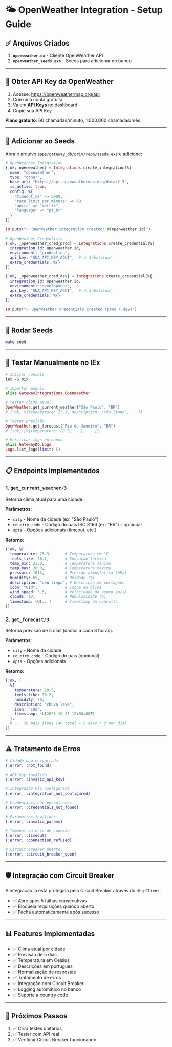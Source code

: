 # 🌤️ OpenWeather Integration - Setup Guide

## ✅ Arquivos Criados

1. **`openweather.ex`** - Cliente OpenWeather API
2. **`openweather_seeds.exs`** - Seeds para adicionar no banco

---

## 🔑 Obter API Key da OpenWeather

1. Acesse: https://openweathermap.org/api
2. Crie uma conta gratuita
3. Vá em **API Keys** no dashboard
4. Copie sua API Key

**Plano gratuito**: 60 chamadas/minuto, 1.000.000 chamadas/mês

---

## 📝 Adicionar ao Seeds

Abra o arquivo `apps/gateway_db/priv/repo/seeds.exs` e adicione:

```elixir
# OpenWeather Integration
{:ok, openweather} = Integrations.create_integration(%{
  name: "openweather",
  type: "other",
  base_url: "https://api.openweathermap.org/data/2.5",
  is_active: true,
  config: %{
    "timeout_ms" => 5000,
    "rate_limit_per_minute" => 60,
    "units" => "metric",
    "language" => "pt_br"
  }
})

IO.puts("✅ OpenWeather integration created: #{openweather.id}")

# OpenWeather Credentials
{:ok, _openweather_cred_prod} = Integrations.create_credential(%{
  integration_id: openweather.id,
  environment: "production",
  api_key: "SUA_API_KEY_AQUI",  # ⚠️ Substitua!
  extra_credentials: %{}
})

{:ok, _openweather_cred_dev} = Integrations.create_credential(%{
  integration_id: openweather.id,
  environment: "development",
  api_key: "SUA_API_KEY_AQUI",  # ⚠️ Substitua!
  extra_credentials: %{}
})

IO.puts("✅ OpenWeather credentials created (prod + dev)")
```

---

## 🚀 Rodar Seeds

```bash
make seed
```

---

## 🧪 Testar Manualmente no IEx

```elixir
# Iniciar console
iex -S mix

# Importar módulo
alias GatewayIntegrations.OpenWeather

# Testar clima atual
OpenWeather.get_current_weather("São Paulo", "BR")
# {:ok, %{temperature: 25.3, description: "céu limpo", ...}}

# Testar previsão
OpenWeather.get_forecast("Rio de Janeiro", "BR")
# {:ok, [%{temperature: 28.5, ...}, ...]}

# Verificar logs no banco
alias GatewayDb.Logs
Logs.list_logs(limit: 5)
```

---

## 📋 Endpoints Implementados

### 1. `get_current_weather/3`
Retorna clima atual para uma cidade.

**Parâmetros**:
- `city` - Nome da cidade (ex: "São Paulo")
- `country_code` - Código do país ISO 3166 (ex: "BR") - opcional
- `opts` - Opções adicionais (timeout, etc.)

**Retorno**:
```elixir
{:ok, %{
  temperature: 25.3,      # Temperatura em °C
  feels_like: 26.1,       # Sensação térmica
  temp_min: 23.0,         # Temperatura mínima
  temp_max: 28.0,         # Temperatura máxima
  pressure: 1013,         # Pressão atmosférica (hPa)
  humidity: 65,           # Umidade (%)
  description: "céu limpo", # Descrição em português
  icon: "01d",            # Ícone do clima
  wind_speed: 3.5,        # Velocidade do vento (m/s)
  clouds: 10,             # Nebulosidade (%)
  timestamp: ~U[...]      # Timestamp da consulta
}}
```

### 2. `get_forecast/3`
Retorna previsão de 5 dias (dados a cada 3 horas).

**Parâmetros**:
- `city` - Nome da cidade
- `country_code` - Código do país (opcional)
- `opts` - Opções adicionais

**Retorno**:
```elixir
{:ok, [
  %{
    temperature: 28.5,
    feels_like: 30.2,
    humidity: 70,
    description: "chuva leve",
    icon: "10d",
    timestamp: ~U[2025-10-31 12:00:00Z]
  },
  # ... 39 mais itens (40 total = 5 dias * 8 por dia)
]}
```

---

## ⚠️ Tratamento de Erros

```elixir
# Cidade não encontrada
{:error, :not_found}

# API Key inválida
{:error, :invalid_api_key}

# Integração não configurada
{:error, :integration_not_configured}

# Credenciais não encontradas
{:error, :credentials_not_found}

# Parâmetros inválidos
{:error, :invalid_params}

# Timeout ou erro de conexão
{:error, :timeout}
{:error, :connection_refused}

# Circuit breaker aberto
{:error, :circuit_breaker_open}
```

---

## 🛡️ Integração com Circuit Breaker

A integração já está protegida pelo Circuit Breaker através do `HttpClient`:
- ✅ Abre após 5 falhas consecutivas
- ✅ Bloqueia requisições quando aberto
- ✅ Fecha automaticamente após sucesso

---

## 📊 Features Implementadas

- ✅ Clima atual por cidade
- ✅ Previsão de 5 dias
- ✅ Temperatura em Celsius
- ✅ Descrições em português
- ✅ Normalização de respostas
- ✅ Tratamento de erros
- ✅ Integração com Circuit Breaker
- ✅ Logging automático no banco
- ✅ Suporte a country code

---

## 🎯 Próximos Passos

1. ✅ Criar testes unitários
2. ✅ Testar com API real
3. ✅ Verificar Circuit Breaker funcionando